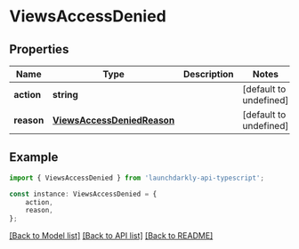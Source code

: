 # ViewsAccessDenied


## Properties

Name | Type | Description | Notes
------------ | ------------- | ------------- | -------------
**action** | **string** |  | [default to undefined]
**reason** | [**ViewsAccessDeniedReason**](ViewsAccessDeniedReason.md) |  | [default to undefined]

## Example

```typescript
import { ViewsAccessDenied } from 'launchdarkly-api-typescript';

const instance: ViewsAccessDenied = {
    action,
    reason,
};
```

[[Back to Model list]](../README.md#documentation-for-models) [[Back to API list]](../README.md#documentation-for-api-endpoints) [[Back to README]](../README.md)
